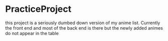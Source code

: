 # PracticeProject

this project is a seriously dumbed down version of 
my anime list.
Currently the front end and most of the back end is there
but the newly added animes do not appear in the table
